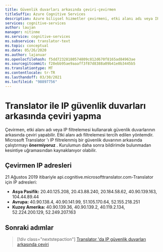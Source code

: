 ```yaml
---
title: Güvenlik duvarları arkasında çeviri-çevirmen
titleSuffix: Azure Cognitive Services
description: Azure bilişsel hizmetler çevirmeni, etki alanı adı veya IP filtrelemesi kullanarak güvenlik duvarlarının arkasında çeviri yapabilir.
services: cognitive-services
author: laujan
manager: nitinme
ms.service: cognitive-services
ms.subservice: translator-text
ms.topic: conceptual
ms.date: 05/26/2020
ms.author: lajanuar
ms.openlocfilehash: f5dd72328180574809c812d670f8165ad84963ae
ms.sourcegitcommit: f28ebb95ae9aaaff3f87d8388a09b41e0b3445b5
ms.translationtype: MT
ms.contentlocale: tr-TR
ms.lasthandoff: 03/30/2021
ms.locfileid: "98897756"
---
```

# <a name="how-to-translate-behind-ip-firewalls-with-translator"></a>Translator ile IP güvenlik duvarları arkasında çeviri yapma

Çevirmen, etki alanı adı veya IP filtrelemesi kullanarak güvenlik duvarlarının arkasında çeviri yapabilir. Etki alanı adı filtrelemesi tercih edilen yöntemdir. Microsoft Translator 'ı IP filtrelenmiş bir güvenlik duvarının arkasında çalıştırmayı **önermiyoruz** . Kurulumun daha sonra bildirimde bulunmadan kesintiye uğramasından kaynaklanıyor olabilir.

## <a name="translator-ip-addresses"></a>Çevirmen IP adresleri
21 Ağustos 2019 itibariyle api.cognitive.microsofttranslator.com-Translator için IP adresleri:

* **Asya Pasifik:** 20.40.125.208, 20.43.88.240, 20.184.58.62, 40.90.139.163, 104.44.89.44
* **Avrupa:** 40.90.138.4, 40.90.141.99, 51.105.170.64, 52.155.218.251
* **Kuzey Amerika:** 40.90.139.36, 40.90.139.2, 40.119.2.134, 52.224.200.129, 52.249.207.163

## <a name="next-steps"></a>Sonraki adımlar
> [!div class="nextstepaction"]
> [Translator 'da IP güvenlik duvarları arkasında çeviri](reference/v3-0-translate.md)
